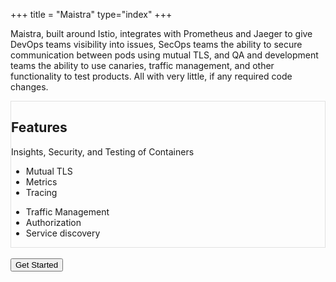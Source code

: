 +++
title = "Maistra"
type="index"
+++

Maistra, built around Istio, integrates with Prometheus and Jaeger to give DevOps teams visibility into issues, SecOps teams the ability to secure communication between pods using mutual TLS, and QA and development teams the ability to use canaries, traffic management, and other functionality to test products. All with very little, if any required code changes.

<div style="border: solid 1px rgba(160, 160, 160, 0.3);" class="row align-items-center clearfix">
              <div class="col-lg-4 mb-3 mb-lg-0">
                <h2 class="mb-3 h1 t300">Features</h2>
                <p class="t400 text-muted mb-0">Insights, Security, and Testing of Containers</p>
              </div>
              <div class="col-lg-4 col-sm-6">
                <ul class="iconlist m-0">
                  <li class="pt-3 pt-lg-0">Mutual TLS</li>
                  <li class="pt-3">Metrics</li>
                  <li class="pt-3">Tracing</li>
                </ul>
              </div>
              <div class="col-lg-4 col-sm-6">
                <ul class="iconlist m-0">
                  <li class="pt-3 pt-lg-0">Traffic Management</li>
                  <li class="pt-3">Authorization</li>
                  <li class="pt-3">Service discovery</li>
                </ul>
              </div>
            </div>
</div>
<br>
<a href="/istiodocs">
<button type="button" class="btn btn-primary btn-lg">Get Started</button>
</a>
